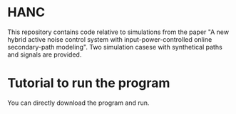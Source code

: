 # HANC 
This repository contains code relative to simulations from the paper "A new hybrid active noise control system with input-power-controlled online secondary-path modeling".
Two simulation casese with synthetical paths and signals are provided.  
# Tutorial to run the program 
You can directly download the program and run.
